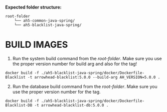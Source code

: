 **Expected folder structure:**

```
root-folder
	└── ah5-common-java-spring/
	└── ah5-blacklist-java-spring/
```

# BUILD IMAGES

1) Run the system build command from the _root-folder_. Make sure you use the proper version number for build arg and also for the tag!

`docker build -f ./ah5-blacklist-java-spring/docker/Dockerfile-Blacklist -t arrowhead-blacklist:5.0.0 --build-arg AH_VERSION=5.0.0 .`

2) Run the database build command from the _root-folder_. Make sure you use the proper version number for the tag.

`docker build -f ./ah5-blacklist-java-spring/docker/Dockerfile-Blacklist-DB -t arrowhead-blacklist-db:5.0.0 .`